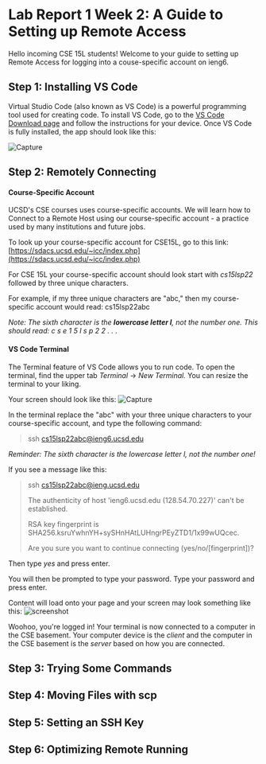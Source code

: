 # Lab Report 1 Week 2: A Guide to Setting up Remote Access

Hello incoming CSE 15L students! Welcome to your guide to setting up Remote Access for logging into a couse-specific account on ieng6.

## Step 1: Installing VS Code
Virtual Studio Code (also known as VS Code) is a powerful programming tool used for creating code. To install VS Code, go to the [VS Code Download page](https://code.visualstudio.com/) and follow the instructions for your device. Once VS Code is fully installed, the app should look like this:



![Capture](https://user-images.githubusercontent.com/103288140/162634613-fdc35664-fd35-4e2b-b32b-597ecfc05aaf.PNG)

## Step 2: Remotely Connecting

#### Course-Specific Account
UCSD's CSE courses uses course-specific accounts. We will learn how to Connect to a Remote Host using our course-specific account - a practice used by many institutions and future jobs.

To look up your course-specific account for CSE15L, go to this link: [https://sdacs.ucsd.edu/~icc/index.php](https://sdacs.ucsd.edu/~icc/index.php) 

For CSE 15L your course-specific account should look start with *cs15lsp22* followed by three unique characters.

For example, if my three unique characters are "abc," then my course-specific account would read: cs15lsp22abc

*Note: The sixth character is the **lowercase letter l**, not the number one. This should read: c s e 1 5 l s p 2 2 . . .*


#### VS Code Terminal
The Terminal feature of VS Code allows you to run code. To open the terminal, find the upper tab *Terminal* &rarr; *New Terminal.* You can resize the terminal to your liking. 

Your screen should look like this:
![Capture](https://user-images.githubusercontent.com/103288140/162635318-140ee022-0aca-4317-b37f-79a0b3a24ae5.PNG)

In the terminal replace the "abc" with your three unique characters to your course-specific account, and type the following command: 
> ssh cs15lsp22abc@ieng6.ucsd.edu

*Reminder: The sixth character is the lowercase letter l, not the number one!*

If you see a message like this:
> ssh cs15lsp22abc@ieng.ucsd.edu
> 
> The authenticity of host 'ieng6.ucsd.edu (128.54.70.227)' can't be established.
> 
> RSA key fingerprint is 
> SHA256.ksruYwhnYH+sySHnHAtLUHngrPEyZTD1/1x99wUQcec.
> 
> Are you sure you want to continue connecting
> (yes/no/[fingerprint])?

Then type *yes* and press enter.

You will then be prompted to type your password. 
Type your password and press enter. 

Content will load onto your page and your screen may look something like this:
![screenshot](https://user-images.githubusercontent.com/103288140/162636340-bdcc58d6-1794-42de-ab6f-e0f3f6af6dbb.PNG)


Woohoo, you're logged in! Your terminal is now connected to a computer in the CSE basement. Your computer device is the *client* and the computer in the CSE basement is the *server* based on how you are connected. 

## Step 3: Trying Some Commands


## Step 4: Moving Files with scp


## Step 5: Setting an SSH Key


## Step 6: Optimizing Remote Running



